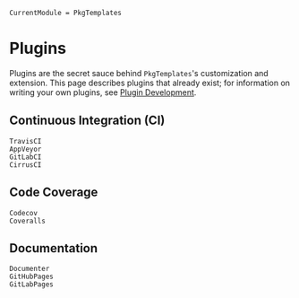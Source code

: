 ```@meta
CurrentModule = PkgTemplates
```

# Plugins

Plugins are the secret sauce behind `PkgTemplates`'s customization and extension. This page
describes plugins that already exist; for information on writing your own plugins, see
[Plugin Development](@ref).

## Continuous Integration (CI)

```@docs
TravisCI
AppVeyor
GitLabCI
CirrusCI
```

## Code Coverage

```@docs
Codecov
Coveralls
```

## Documentation

```@docs
Documenter
GitHubPages
GitLabPages
```
